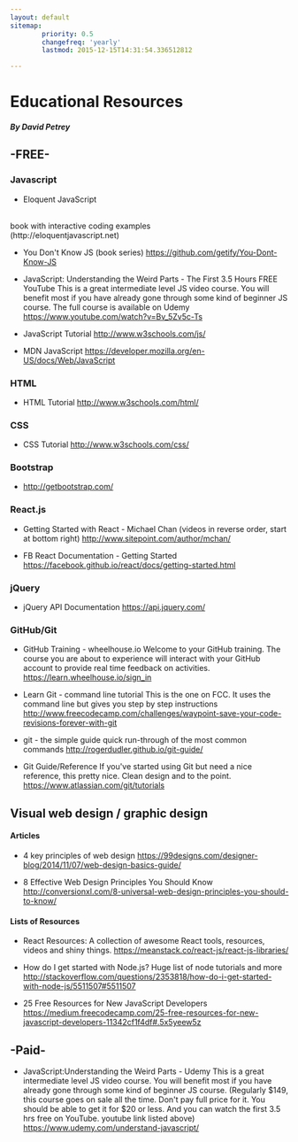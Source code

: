 ```yaml
---
layout: default
sitemap:
        priority: 0.5
        changefreq: 'yearly'
        lastmod: 2015-12-15T14:31:54.336512812

---
```


# Educational Resources

##### By David Petrey

## -FREE-

### Javascript
* Eloquent JavaScript
</br>
book with interactive coding examples
</br>
(http://eloquentjavascript.net)

* You Don't Know JS (book series) 
https://github.com/getify/You-Dont-Know-JS

* JavaScript: Understanding the Weird Parts - The First 3.5 Hours FREE YouTube
This is a great intermediate level JS video course. You will benefit most if you have already gone through some kind of beginner JS course. The full course is available on Udemy
https://www.youtube.com/watch?v=Bv_5Zv5c-Ts

* JavaScript Tutorial http://www.w3schools.com/js/
* MDN JavaScript https://developer.mozilla.org/en-US/docs/Web/JavaScript 

### HTML
* HTML Tutorial http://www.w3schools.com/html/

### CSS
* CSS Tutorial http://www.w3schools.com/css/
 
### Bootstrap
* http://getbootstrap.com/
 
### React.js
* Getting Started with React - Michael Chan 
(videos in reverse order, start at bottom right)
http://www.sitepoint.com/author/mchan/

* FB React Documentation - Getting Started https://facebook.github.io/react/docs/getting-started.html

### jQuery
* jQuery API Documentation https://api.jquery.com/ 

### GitHub/Git
* GitHub Training - wheelhouse.io
Welcome to your GitHub training. The course you are about to experience will interact with your GitHub account to provide real time feedback on activities. 
https://learn.wheelhouse.io/sign_in

* Learn Git - command line tutorial
This is the one on FCC. It uses the command line but gives you step by step instructions
http://www.freecodecamp.com/challenges/waypoint-save-your-code-revisions-forever-with-git

* git - the simple guide
quick run-through of the most common commands
http://rogerdudler.github.io/git-guide/

* Git Guide/Reference
If you've started using Git but need a nice reference, this pretty nice. Clean design and to the point.
https://www.atlassian.com/git/tutorials

## Visual web design / graphic design
 
#### Articles 

* 4 key principles of web design https://99designs.com/designer-blog/2014/11/07/web-design-basics-guide/

* 8 Effective Web Design Principles You Should Know http://conversionxl.com/8-universal-web-design-principles-you-should-to-know/

#### Lists of Resources

 
* React Resources: 
A collection of awesome React tools, resources, videos and shiny things. 
https://meanstack.co/react-js/react-js-libraries/

* How do I get started with Node.js?
Huge list of node tutorials and more
http://stackoverflow.com/questions/2353818/how-do-i-get-started-with-node-js/5511507#5511507

* 25 Free Resources for New JavaScript Developers 
https://medium.freecodecamp.com/25-free-resources-for-new-javascript-developers-11342cf1f4df#.5x5yeew5z

 
## -Paid-

* JavaScript:Understanding the Weird Parts - Udemy 
This is a great intermediate level JS video course. You will benefit most if you have already gone through some kind of beginner JS course. (Regularly $149, this course goes on sale all the time. Don't pay full price for it. You should be able to get it for $20 or less. And you can watch the first 3.5 hrs free on YouTube. youtube link listed above)
https://www.udemy.com/understand-javascript/
